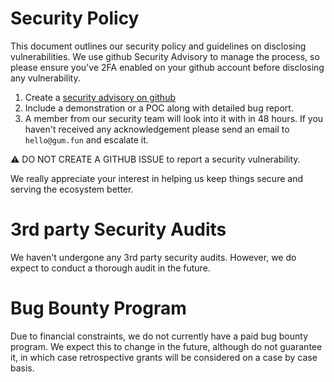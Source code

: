 # Security Policy

This document outlines our security policy and guidelines on disclosing vulnerabilities. We use github Security Advisory to manage the process, so please ensure you've 2FA enabled on your github account before disclosing any vulnerability.

1. Create a [security advisory on github](https://github.com/gumhq/gpl/security/advisories/new)
2. Include a demonstration or a POC along with detailed bug report.
3. A member from our security team will look into it with in 48 hours. If you haven't received any acknowledgement please send an email to `hello@gum.fun` and escalate it.

⚠️ DO NOT CREATE A GITHUB ISSUE to report a security vulnerability.

We really appreciate your interest in helping us keep things secure and serving the ecosystem better.

# 3rd party Security Audits

We haven't undergone any 3rd party security audits. However, we do expect to conduct a thorough audit in the future.

# Bug Bounty Program
Due to financial constraints, we do not currently have a paid bug bounty program. We expect this to change in the future, although do not guarantee it, in which case retrospective grants will be considered on a case by case basis.
